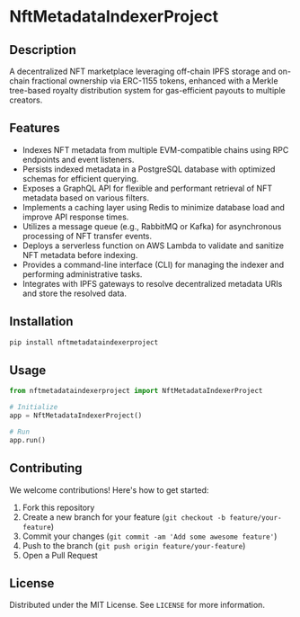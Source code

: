 # NftMetadataIndexerProject

## Description

A decentralized NFT marketplace leveraging off-chain IPFS storage and on-chain fractional ownership via ERC-1155 tokens, enhanced with a Merkle tree-based royalty distribution system for gas-efficient payouts to multiple creators.

## Features

- Indexes NFT metadata from multiple EVM-compatible chains using RPC endpoints and event listeners.
- Persists indexed metadata in a PostgreSQL database with optimized schemas for efficient querying.
- Exposes a GraphQL API for flexible and performant retrieval of NFT metadata based on various filters.
- Implements a caching layer using Redis to minimize database load and improve API response times.
- Utilizes a message queue (e.g., RabbitMQ or Kafka) for asynchronous processing of NFT transfer events.
- Deploys a serverless function on AWS Lambda to validate and sanitize NFT metadata before indexing.
- Provides a command-line interface (CLI) for managing the indexer and performing administrative tasks.
- Integrates with IPFS gateways to resolve decentralized metadata URIs and store the resolved data.
## Installation

```bash
pip install nftmetadataindexerproject
```

## Usage

```python
from nftmetadataindexerproject import NftMetadataIndexerProject

# Initialize
app = NftMetadataIndexerProject()

# Run
app.run()
```

## Contributing

We welcome contributions! Here's how to get started:

1. Fork this repository
2. Create a new branch for your feature (`git checkout -b feature/your-feature`)
3. Commit your changes (`git commit -am 'Add some awesome feature'`)
4. Push to the branch (`git push origin feature/your-feature`)
5. Open a Pull Request

## License

Distributed under the MIT License. See `LICENSE` for more information.
